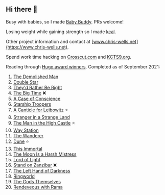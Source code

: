 ## Hi there 👋

Busy with babies, so I made [Baby Buddy](https://github.com/babybuddy/babybuddy). PRs welcome!

Losing weight while gaining strength so I made [kcal](https://github.com/kcal-app/kcal).

Other project information and contact at [www.chris-wells.net](https://www.chris-wells.net).

Spend work time hacking on [Crosscut.com](https://crosscut.com) and [KCTS9.org](https://www.kcts9.org).

Reading through [Hugo award winners](https://en.wikipedia.org/wiki/Hugo_Award_for_Best_Novel). Completed as of September 2021:

1. [The Demolished Man](https://en.wikipedia.org/wiki/The_Demolished_Man)
2. [Double Star](https://en.wikipedia.org/wiki/Double_Star)
3. [They'd Rather Be Right](https://en.wikipedia.org/wiki/They%27d_Rather_Be_Right)
4. [The Big Time](https://en.wikipedia.org/wiki/The_Big_Time_(novel)) ❌
5. [A Case of Conscience](https://en.wikipedia.org/wiki/A_Case_of_Conscience)
6. [Starship Troopers](https://en.wikipedia.org/wiki/Starship_Troopers)
7. [A Canticle for Leibowitz](https://en.wikipedia.org/wiki/A_Canticle_for_Leibowitz) ⭐
8. [Stranger in a Strange Land](https://en.m.wikipedia.org/wiki/Stranger_in_a_Strange_Land)
9. [The Man in the High Castle](https://en.wikipedia.org/wiki/The_Man_in_the_High_Castle) ⭐
10. [Way Station](https://en.wikipedia.org/wiki/Way_Station_(novel))
11. [The Wanderer](https://en.wikipedia.org/wiki/The_Wanderer_(Leiber_novel))
12. [Dune](https://en.wikipedia.org/wiki/Dune_(novel)) ⭐
13. [This Immortal](https://en.wikipedia.org/wiki/This_Immortal)
14. [The Moon Is a Harsh Mistress](https://en.wikipedia.org/wiki/The_Moon_Is_a_Harsh_Mistress)
15. [Lord of Light](https://en.wikipedia.org/wiki/Lord_of_Light)
16. [Stand on Zanzibar](https://en.wikipedia.org/wiki/Stand_on_Zanzibar) ❌
17. [The Left Hand of Darkness](https://en.wikipedia.org/wiki/The_Left_Hand_of_Darkness)
18. [Ringworld](https://en.wikipedia.org/wiki/Ringworld)
19. [The Gods Themselves](https://en.wikipedia.org/wiki/The_Gods_Themselves)
20. [Rendeveous with Rama](https://en.wikipedia.org/wiki/Rendezvous_with_Rama)
